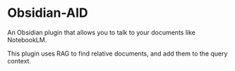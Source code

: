 # Obsidian-AID

An Obsidian plugin that allows you to talk to your documents like NotebookLM.

This plugin uses RAG to find relative documents, and add them to the query context.
